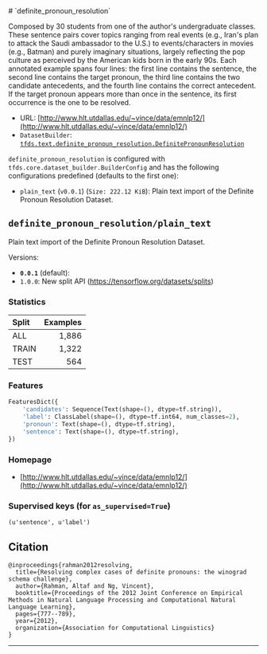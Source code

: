 <div itemscope itemtype="http://schema.org/Dataset">
  <div itemscope itemprop="includedInDataCatalog" itemtype="http://schema.org/DataCatalog">
    <meta itemprop="name" content="TensorFlow Datasets" />
  </div>
  <meta itemprop="name" content="definite_pronoun_resolution" />
  <meta itemprop="description" content="Composed by 30 students from one of the author's undergraduate classes. These&#10;sentence pairs cover topics ranging from real events (e.g., Iran's plan to&#10;attack the Saudi ambassador to the U.S.) to events/characters in movies (e.g.,&#10;Batman) and purely imaginary situations, largely reflecting the pop culture as&#10;perceived by the American kids born in the early 90s. Each annotated example&#10;spans four lines: the first line contains the sentence, the second line contains&#10;the target pronoun, the third line contains the two candidate antecedents, and&#10;the fourth line contains the correct antecedent. If the target pronoun appears&#10;more than once in the sentence, its first occurrence is the one to be resolved.&#10;&#10;&#10;To use this dataset:&#10;&#10;```python&#10;import tensorflow_datasets as tfds&#10;&#10;ds = tfds.load('definite_pronoun_resolution', split='train')&#10;for ex in ds.take(4):&#10;  print(ex)&#10;```&#10;&#10;See [the guide](https://www.tensorflow.org/datasets/overview) for more&#10;informations on [tensorflow_datasets](https://www.tensorflow.org/datasets).&#10;&#10;" />
  <meta itemprop="url" content="https://www.tensorflow.org/datasets/catalog/definite_pronoun_resolution" />
  <meta itemprop="sameAs" content="http://www.hlt.utdallas.edu/~vince/data/emnlp12/" />
  <meta itemprop="citation" content="@inproceedings{rahman2012resolving,&#10;  title={Resolving complex cases of definite pronouns: the winograd schema challenge},&#10;  author={Rahman, Altaf and Ng, Vincent},&#10;  booktitle={Proceedings of the 2012 Joint Conference on Empirical Methods in Natural Language Processing and Computational Natural Language Learning},&#10;  pages={777--789},&#10;  year={2012},&#10;  organization={Association for Computational Linguistics}&#10;}" />
</div>
# `definite_pronoun_resolution`

Composed by 30 students from one of the author's undergraduate classes. These
sentence pairs cover topics ranging from real events (e.g., Iran's plan to
attack the Saudi ambassador to the U.S.) to events/characters in movies (e.g.,
Batman) and purely imaginary situations, largely reflecting the pop culture as
perceived by the American kids born in the early 90s. Each annotated example
spans four lines: the first line contains the sentence, the second line contains
the target pronoun, the third line contains the two candidate antecedents, and
the fourth line contains the correct antecedent. If the target pronoun appears
more than once in the sentence, its first occurrence is the one to be resolved.

*   URL:
    [http://www.hlt.utdallas.edu/~vince/data/emnlp12/](http://www.hlt.utdallas.edu/~vince/data/emnlp12/)
*   `DatasetBuilder`:
    [`tfds.text.definite_pronoun_resolution.DefinitePronounResolution`](https://github.com/tensorflow/datasets/tree/master/tensorflow_datasets/text/definite_pronoun_resolution.py)

`definite_pronoun_resolution` is configured with
`tfds.core.dataset_builder.BuilderConfig` and has the following configurations
predefined (defaults to the first one):

*   `plain_text` (`v0.0.1`) (`Size: 222.12 KiB`): Plain text import of the
    Definite Pronoun Resolution Dataset.

## `definite_pronoun_resolution/plain_text`
Plain text import of the Definite Pronoun Resolution Dataset.

Versions:

*   **`0.0.1`** (default):
*   `1.0.0`: New split API (https://tensorflow.org/datasets/splits)

### Statistics

Split | Examples
:---- | -------:
ALL   | 1,886
TRAIN | 1,322
TEST  | 564

### Features
```python
FeaturesDict({
    'candidates': Sequence(Text(shape=(), dtype=tf.string)),
    'label': ClassLabel(shape=(), dtype=tf.int64, num_classes=2),
    'pronoun': Text(shape=(), dtype=tf.string),
    'sentence': Text(shape=(), dtype=tf.string),
})
```

### Homepage

*   [http://www.hlt.utdallas.edu/~vince/data/emnlp12/](http://www.hlt.utdallas.edu/~vince/data/emnlp12/)

### Supervised keys (for `as_supervised=True`)
`(u'sentence', u'label')`

## Citation
```
@inproceedings{rahman2012resolving,
  title={Resolving complex cases of definite pronouns: the winograd schema challenge},
  author={Rahman, Altaf and Ng, Vincent},
  booktitle={Proceedings of the 2012 Joint Conference on Empirical Methods in Natural Language Processing and Computational Natural Language Learning},
  pages={777--789},
  year={2012},
  organization={Association for Computational Linguistics}
}
```

--------------------------------------------------------------------------------
